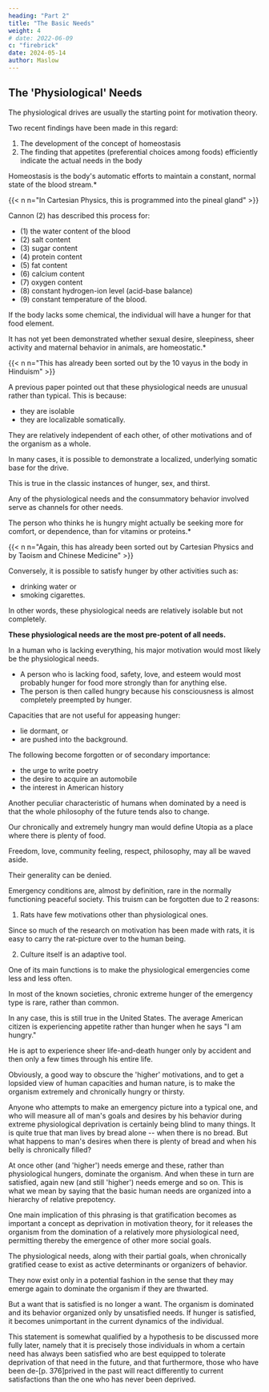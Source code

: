 ```yaml
---
heading: "Part 2"
title: "The Basic Needs"
weight: 4
# date: 2022-06-09
c: "firebrick"
date: 2024-05-14
author: Maslow
---
```




## The 'Physiological' Needs

The physiological drives are usually the starting point for motivation theory. 

Two recent findings have been made in this regard:
 <!-- lines of research make it necessary to revise our customary notions about these needs: -->

1. The development of the concept of homeostasis
2. The finding that appetites (preferential choices among foods) efficiently indicate the actual needs in the body

Homeostasis is the body's automatic efforts to maintain a constant, normal state of the blood stream.*

{{< n n="In Cartesian Physics, this is programmed into the pineal gland" >}}


Cannon (2) has described this process for:
- (1) the water content of the blood
- (2) salt content
- (3) sugar content
- (4) protein content
- (5) fat content
- (6) calcium content
- (7) oxygen content
- (8) constant hydrogen-ion level (acid-base balance)
- (9) constant temperature of the blood. 

<!-- Obviously, this list can be extended to include other minerals, the hormones, vitamins, etc.

Young in a recent article (21) has summarized the work on appetite in its relation to body needs.  -->

If the body lacks some chemical, the individual will have a hunger for that food element.

<!-- Thus it is impossible and useless to make a list of fundamental physiological needs. This is because they can be in any number.  -->

 <!-- for they can come to almost any number one might wish, depending on the degree of specificity of description.  -->

<!-- We can not identify all physiological needs as homeostatic.  -->

It has not yet been demonstrated whether sexual desire, sleepiness, sheer activity and maternal behavior in animals, are homeostatic.*

{{< n n="This has already been sorted out by the 10 vayus in the body in Hinduism" >}}


<!-- This list would not include the various sensory pleasures (tastes, smells, tickling, stroking) which are probably physiological and which may become the goals of motivated behavior. -->


A previous paper pointed out that these physiological needs are unusual rather than typical. This is because:
- they are isolable
- they are localizable somatically. 

They are relatively independent of each other, of other motivations and of the organism as a whole.

In many cases, it is possible to demonstrate a localized, underlying somatic base for the drive. 

This is true in the classic instances of hunger, sex, and thirst.

<!-- This is true less generally than has been thought (exceptions are fatigue, sleepiness, maternal responses) but it is still  -->

Any of the physiological needs and the consummatory behavior involved serve as channels for other needs. 

The person who thinks he is hungry might actually be seeking more for comfort, or dependence, than for vitamins or proteins.*

{{< n n="Again, this has already been sorted out by Cartesian Physics and by Taoism and Chinese Medicine" >}}


Conversely, it is possible to satisfy hunger by other activities such as:
- drinking water or
- smoking cigarettes. 

In other words, these physiological needs are relatively isolable but not completely.

**These physiological needs are the most pre-potent of all needs.** 

In a human who is lacking everything, his major motivation would most likely be the physiological needs.
- A person who is lacking food, safety, love, and esteem would most probably hunger for food more strongly than for anything else.
- The person is then called hungry because his consciousness is almost completely preempted by hunger. 
<!-- If all the needs are unsatisfied, and the organism is then dominated by the physiological needs, all other needs may become simply non-existent or be pushed into the background.  -->

<!-- All capacities are put into the service of hunger-satisfaction, and the organization of these capacities is almost entirely determined by the one purpose of satisfying hunger. 

The receptors and effectors, the intelligence, memory, habits, all may now be defined simply as hunger-gratifying tools.  -->

Capacities that are not useful for appeasing hunger:
- lie dormant, or
- are pushed into the background. 

The following become forgotten or of secondary importance:
- the urge to write poetry
- the desire to acquire an automobile
- the interest in American history
<!-- - the desire for a new pair of shoes -->

<!-- The man who is extremely and dangerously hungry, no other interests exist but food. 

He dreams food, he remembers food, he thinks about food, he emotes only about food, he perceives only food and he wants only food. The more subtle determinants that ordinarily fuse with the physiological drives in organizing even feeding, drinking or sexual behavior, may now be so completely overwhelmed as to allow us to speak at this time (but only at this time) of pure hunger drive and behavior, with the one unqualified aim of relief. -->


Another peculiar characteristic of humans when dominated by a need is that the whole philosophy of the future tends also to change.

Our chronically and extremely hungry man would define Utopia as a place where there is plenty of food. 

<!-- He tends to think that, if only he is guaranteed food for the rest of his life, he will be perfectly happy and will never want anything more. Life itself tends to be defined in terms of eating. Anything else will be defined as unimportant.  -->

Freedom, love, community feeling, respect, philosophy, may all be waved aside.

 <!-- as fripperies which are useless since they fail to fill the stomach. Such a man may fairly be said to live by bread alone. -->

<!-- It cannot possibly be denied that such things are true but  -->

Their generality can be denied. 

Emergency conditions are, almost by definition, rare in the normally functioning peaceful society. This truism can be forgotten due to 2 reasons:

1. Rats have few motivations other than physiological ones.

Since so much of the research on motivation has been made with rats, it is easy to carry the rat-picture over to the human being. 

2. Culture itself is an adaptive tool.

One of its main functions is to make the physiological emergencies come less and less often. 

In most of the known societies, chronic extreme hunger of the emergency type is rare, rather than common. 

In any case, this is still true in the United States. The average American citizen is experiencing appetite rather than hunger when he says "I am hungry." 

He is apt to experience sheer life-and-death hunger only by accident and then only a few times through his entire life.

Obviously, a good way to obscure the 'higher' motivations, and to get a lopsided view of human capacities and human nature, is to make the organism extremely and chronically hungry or thirsty. 

Anyone who attempts to make an emergency picture into a typical one, and who will measure all of man's goals and desires by his behavior during extreme physiological deprivation is certainly being blind to many things. It is quite true that man lives by bread alone -- when there is no bread. But what happens to man's desires when there is plenty of bread and when his belly is chronically filled?

At once other (and 'higher') needs emerge and these, rather than physiological hungers, dominate the organism. And when these in turn are satisfied, again new (and still 'higher') needs emerge and so on. This is what we mean by saying that the basic human needs are organized into a hierarchy of relative prepotency.

One main implication of this phrasing is that gratification becomes as important a concept as deprivation in motivation theory, for it releases the organism from the domination of a relatively more physiological need, permitting thereby the emergence of other more social goals. 

The physiological needs, along with their partial goals, when chronically gratified cease to exist as active determinants or organizers of behavior. 

They now exist only in a potential fashion in the sense that they may emerge again to dominate the organism if they are thwarted. 

But a want that is satisfied is no longer a want. The organism is dominated and its behavior organized only by unsatisfied needs. If hunger is satisfied, it becomes unimportant in the current dynamics of the individual.

This statement is somewhat qualified by a hypothesis to be discussed more fully later, namely that it is precisely those individuals in whom a certain need has always been satisfied who are best equipped to tolerate deprivation of that need in the future, and that furthermore, those who have been de-[p. 376]prived in the past will react differently to current satisfactions than the one who has never been deprived.
